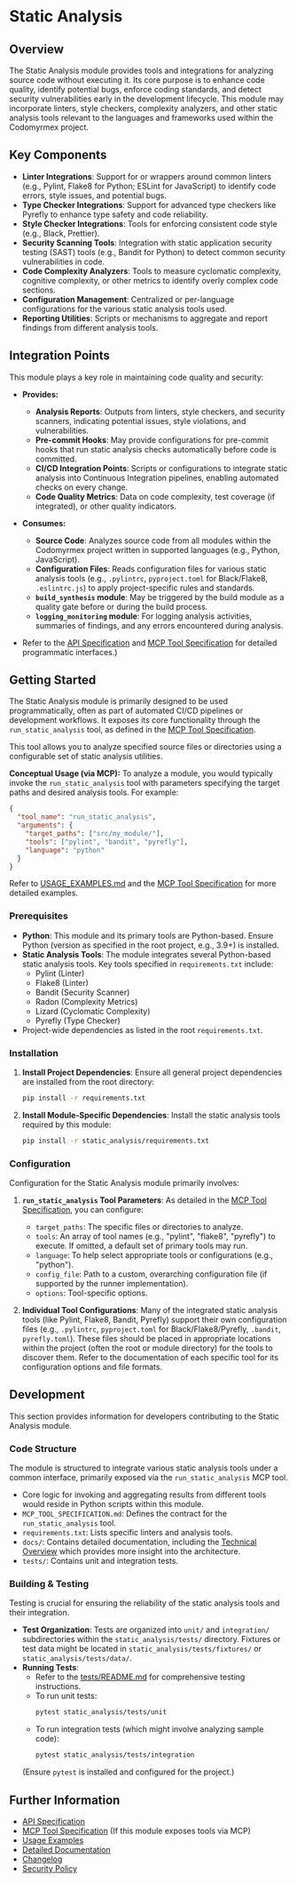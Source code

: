 # Static Analysis

## Overview

The Static Analysis module provides tools and integrations for analyzing source code without executing it. Its core purpose is to enhance code quality, identify potential bugs, enforce coding standards, and detect security vulnerabilities early in the development lifecycle. This module may incorporate linters, style checkers, complexity analyzers, and other static analysis tools relevant to the languages and frameworks used within the Codomyrmex project.

## Key Components

- **Linter Integrations**: Support for or wrappers around common linters (e.g., Pylint, Flake8 for Python; ESLint for JavaScript) to identify code errors, style issues, and potential bugs.
- **Type Checker Integrations**: Support for advanced type checkers like Pyrefly to enhance type safety and code reliability.
- **Style Checker Integrations**: Tools for enforcing consistent code style (e.g., Black, Prettier).
- **Security Scanning Tools**: Integration with static application security testing (SAST) tools (e.g., Bandit for Python) to detect common security vulnerabilities in code.
- **Code Complexity Analyzers**: Tools to measure cyclomatic complexity, cognitive complexity, or other metrics to identify overly complex code sections.
- **Configuration Management**: Centralized or per-language configurations for the various static analysis tools used.
- **Reporting Utilities**: Scripts or mechanisms to aggregate and report findings from different analysis tools.

## Integration Points

This module plays a key role in maintaining code quality and security:

- **Provides:**
    - **Analysis Reports**: Outputs from linters, style checkers, and security scanners, indicating potential issues, style violations, and vulnerabilities.
    - **Pre-commit Hooks**: May provide configurations for pre-commit hooks that run static analysis checks automatically before code is committed.
    - **CI/CD Integration Points**: Scripts or configurations to integrate static analysis into Continuous Integration pipelines, enabling automated checks on every change.
    - **Code Quality Metrics**: Data on code complexity, test coverage (if integrated), or other quality indicators.

- **Consumes:**
    - **Source Code**: Analyzes source code from all modules within the Codomyrmex project written in supported languages (e.g., Python, JavaScript).
    - **Configuration Files**: Reads configuration files for various static analysis tools (e.g., `.pylintrc`, `pyproject.toml` for Black/Flake8, `.eslintrc.js`) to apply project-specific rules and standards.
    - **`build_synthesis` module**: May be triggered by the build module as a quality gate before or during the build process.
    - **`logging_monitoring` module**: For logging analysis activities, summaries of findings, and any errors encountered during analysis.

- Refer to the [API Specification](API_SPECIFICATION.md) and [MCP Tool Specification](MCP_TOOL_SPECIFICATION.md) for detailed programmatic interfaces.)

## Getting Started

The Static Analysis module is primarily designed to be used programmatically, often as part of automated CI/CD pipelines or development workflows. It exposes its core functionality through the `run_static_analysis` tool, as defined in the [MCP Tool Specification](MCP_TOOL_SPECIFICATION.md).

This tool allows you to analyze specified source files or directories using a configurable set of static analysis utilities.

**Conceptual Usage (via MCP):**
To analyze a module, you would typically invoke the `run_static_analysis` tool with parameters specifying the target paths and desired analysis tools. For example:
```json
{
  "tool_name": "run_static_analysis",
  "arguments": {
    "target_paths": ["src/my_module/"],
    "tools": ["pylint", "bandit", "pyrefly"],
    "language": "python"
  }
}
```
Refer to [USAGE_EXAMPLES.md](USAGE_EXAMPLES.md) and the [MCP Tool Specification](MCP_TOOL_SPECIFICATION.md) for more detailed examples.

### Prerequisites

- **Python**: This module and its primary tools are Python-based. Ensure Python (version as specified in the root project, e.g., 3.9+) is installed.
- **Static Analysis Tools**: The module integrates several Python-based static analysis tools. Key tools specified in `requirements.txt` include:
    - Pylint (Linter)
    - Flake8 (Linter)
    - Bandit (Security Scanner)
    - Radon (Complexity Metrics)
    - Lizard (Cyclomatic Complexity)
    - Pyrefly (Type Checker)
- Project-wide dependencies as listed in the root `requirements.txt`.

### Installation

1.  **Install Project Dependencies**: Ensure all general project dependencies are installed from the root directory:
    ```bash
    pip install -r requirements.txt
    ```
2.  **Install Module-Specific Dependencies**: Install the static analysis tools required by this module:
    ```bash
    pip install -r static_analysis/requirements.txt
    ```

### Configuration

Configuration for the Static Analysis module primarily involves:

1.  **`run_static_analysis` Tool Parameters**: As detailed in the [MCP Tool Specification](MCP_TOOL_SPECIFICATION.md), you can configure:
    - `target_paths`: The specific files or directories to analyze.
    - `tools`: An array of tool names (e.g., "pylint", "flake8", "pyrefly") to execute. If omitted, a default set of primary tools may run.
    - `language`: To help select appropriate tools or configurations (e.g., "python").
    - `config_file`: Path to a custom, overarching configuration file (if supported by the runner implementation).
    - `options`: Tool-specific options.

2.  **Individual Tool Configurations**: Many of the integrated static analysis tools (like Pylint, Flake8, Bandit, Pyrefly) support their own configuration files (e.g., `.pylintrc`, `pyproject.toml` for Black/Flake8/Pyrefly, `.bandit`, `pyrefly.toml`). These files should be placed in appropriate locations within the project (often the root or module directory) for the tools to discover them. Refer to the documentation of each specific tool for its configuration options and file formats.

## Development

This section provides information for developers contributing to the Static Analysis module.

### Code Structure

The module is structured to integrate various static analysis tools under a common interface, primarily exposed via the `run_static_analysis` MCP tool.
- Core logic for invoking and aggregating results from different tools would reside in Python scripts within this module.
- `MCP_TOOL_SPECIFICATION.md`: Defines the contract for the `run_static_analysis` tool.
- `requirements.txt`: Lists specific linters and analysis tools.
- `docs/`: Contains detailed documentation, including the [Technical Overview](./docs/technical_overview.md) which provides more insight into the architecture.
- `tests/`: Contains unit and integration tests.

### Building & Testing

Testing is crucial for ensuring the reliability of the static analysis tools and their integration.
- **Test Organization**: Tests are organized into `unit/` and `integration/` subdirectories within the `static_analysis/tests/` directory. Fixtures or test data might be located in `static_analysis/tests/fixtures/` or `static_analysis/tests/data/`.
- **Running Tests**:
    - Refer to the [tests/README.md](./tests/README.md) for comprehensive testing instructions.
    - To run unit tests:
      ```bash
      pytest static_analysis/tests/unit
      ```
    - To run integration tests (which might involve analyzing sample code):
      ```bash
      pytest static_analysis/tests/integration
      ```
    (Ensure `pytest` is installed and configured for the project.)

## Further Information

- [API Specification](API_SPECIFICATION.md)
- [MCP Tool Specification](MCP_TOOL_SPECIFICATION.md) (If this module exposes tools via MCP)
- [Usage Examples](USAGE_EXAMPLES.md)
- [Detailed Documentation](./docs/index.md)
- [Changelog](CHANGELOG.md)
- [Security Policy](SECURITY.md) 